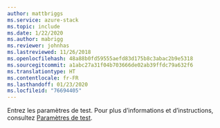 ```yaml
---
author: mattbriggs
ms.service: azure-stack
ms.topic: include
ms.date: 1/22/2020
ms.author: mabrigg
ms.reviewer: johnhas
ms.lastreviewed: 11/26/2018
ms.openlocfilehash: 48a88b0fd59555aefd83d175b8c3abac2b9e5318
ms.sourcegitcommit: a1abc27a31f04b703666de02ab39ffdc79a632f6
ms.translationtype: HT
ms.contentlocale: fr-FR
ms.lasthandoff: 01/23/2020
ms.locfileid: "76694405"
---
```

Entrez les paramètres de test. Pour plus d’informations et d’instructions, consultez [Paramètres de test](../azure-stack-vaas-parameters.md#test-parameters).